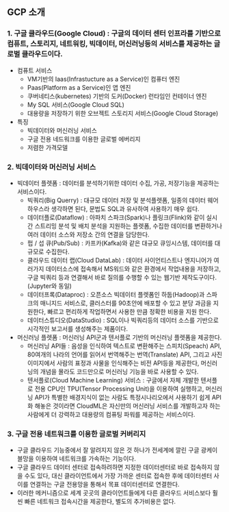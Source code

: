 ## GCP 소개
### 1. 구글 클라우드(Google Cloud) : 구글의 데이터 센터 인프라를 기반으로 컴퓨트, 스토리지, 네트워킹, 빅데이터, 머신러닝등의 서비스를 제공하는 글로벌 클라우드이다. 
* 컴퓨트 서비스
    - VM기반의 Iaas(Infrastucture as a Service)인 컴퓨터 엔진
    - Paas(Platform as a Service)인 앱 엔진
    - 쿠버네티스(kubernetes) 기반의 도커(Docker) 런타임인 컨테이너 엔진
    - My SQL 서비스(Google Cloud SQL)
    - 대용량을 저장하기 위한 오브젝트 스토리지 서비스(Google Cloud Storage)
* 특징
    - 빅데이터와 머신러닝 서비스
    - 구글 전용 네드워크를 이용한 글로벌 에버리지
    - 저렴한 가격모델



### 2. 빅데이터와 머신러닝 서비스
* 빅데이터 플렛폼 : 데이터를 분석하기위한 데이터 수집, 가공, 저장기능을 제공하는 서비스이다.
    - 빅쿼리(Big Querry) : 대규모 데이터 저장 및 분석플렛폼, 일종의 데이터 웨어하우스라 생각하면 된다, 문법도 SQL과 유사하여 사용하기 매우 쉽다.
    - 데이터플로(Dataflow) : 아파치 스파크(Spark)나 플링크(Flink)와 같이 실시간 스트리밍 분석 및 배치 분석을 지원하는 플렛폼, 수집한 데이터를 변환하거나 여러 데이터 소스와 저장소 간의 연결을 담당한다.
    - 펍 / 섭 큐(Pub/Sub) : 카프카(Kafka)와 같은 대규모 큐잉시스템, 데이터를 대규모로 수집한다.
    - 클라우드 데이터 랩(Cloud DataLab) : 데이터 사이언티스트나 엔지니어가 여러가지 데이터소스에 접속해서 MS워드와 같은 환경에서 작업내용을 저장하고, 구글 빅쿼리 등과 연결해서 바로 질의를 수행할 수 있는 웹기반 제작도구이다.(Jupyter와 동일)
    - 데이터프록(Dataproc) : 오픈소스 빅데이터 플렛폼인 하둡(Hadoop)과 스파크의 매니지드 서비스로, 클러스터를 90초안에 배포할 수 있고 분당 과금을 지원한다, 빠르고 편리하게 작업하면서 사용한 만큼 정확한 비용을 지원 한다.
    - 데이터스튜디오(DataStudio) : SQL이나 빅쿼리등의 데이터 소스를 기반으로 시각적인 보고서를 생성해주는 제품이다.
* 머신러닝 플렛폼 : 머신러닝 API군과 텐서플로 기반의 머신러닝 플렛폼을 제공한다.
    - 머신러닝 API들 : 음성을 인식하여 텍스트로 변환해주는 스피치(Speach) API, 80여개의 나라의 언어를 읽어서 번역해주는 번역(Translate) API, 그리고 사진 이미지에서 사람의 표정과 사물을 인식해주는 비전 API등을 제공한다, 머신러닝의 개념을 몰라도 코드만으로 머신러닝 기능을 바로 사용할 수 있다.
    - 텐서플로(Cloud Machine Learning) 서비스 : 구글에서 자체 개발한 텐서플로 전용 CPU인 TPU(Tensor Processing Unit)을 이용하여 실행하고, 머신러닝 API가 특별한 배경지식이 없는 사람도 특정시나리오에서 사용하기 쉽게 API화 해놓은 것이라면 CloudML은 자신만의 머신러닝 서비스를 개발하고자 하는 사람에게 더 강력하고 대용량의 컴퓨팅 파워를 제공하는 서비스이다.



### 3. 구글 전용 네트워크를 이용한 글로벌 커버리지 
* 구글 클라우드 기능중에서 잘 알려지지 않은 것 하나가 전세계에 깔린 구글 광케이블망을 이용하여 네트워크를 가속하는 기능이다.
* 구글 클라우드 데이터 센터로 접속하려하면 지정한 데이터센터로 바로 접속하지 않을 수도 있다, 대신 클라이언트에서 가장 가까운 센터로 접속한 후에 데이터센터 사이를 연결하는 구글 전용망을 통해서 목표 데이터센터로 연결한다.
* 이러한 메커니즘으로 세계 곳곳의 클라이언트들에게 다른 클라우드 서비스보다 훨씬 빠른 네트워크 접속시간을 제공한다, 별도의 추가비용은 없다. 
